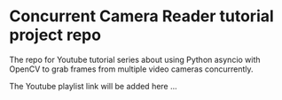 # Concurrent Camera Reader tutorial project repo

The repo for Youtube tutorial series about using Python asyncio with OpenCV to grab frames 
from multiple video cameras concurrently.

The Youtube playlist link will be added here ...
